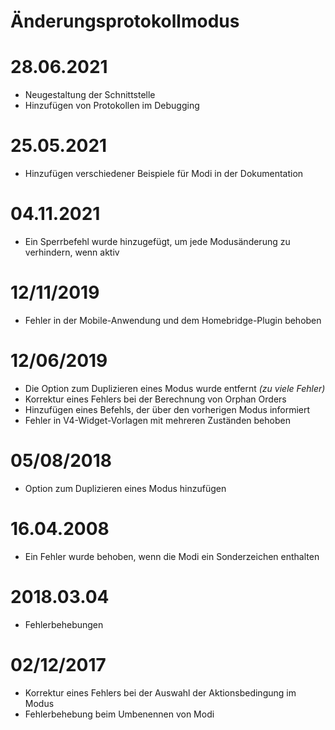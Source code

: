 # Änderungsprotokollmodus

# 28.06.2021

- Neugestaltung der Schnittstelle
- Hinzufügen von Protokollen im Debugging

# 25.05.2021

- Hinzufügen verschiedener Beispiele für Modi in der Dokumentation

# 04.11.2021

- Ein Sperrbefehl wurde hinzugefügt, um jede Modusänderung zu verhindern, wenn aktiv

# 12/11/2019

- Fehler in der Mobile-Anwendung und dem Homebridge-Plugin behoben

# 12/06/2019

- Die Option zum Duplizieren eines Modus wurde entfernt *(zu viele Fehler)*
- Korrektur eines Fehlers bei der Berechnung von Orphan Orders
- Hinzufügen eines Befehls, der über den vorherigen Modus informiert
- Fehler in V4-Widget-Vorlagen mit mehreren Zuständen behoben

# 05/08/2018

- Option zum Duplizieren eines Modus hinzufügen

# 16.04.2008

- Ein Fehler wurde behoben, wenn die Modi ein Sonderzeichen enthalten

# 2018.03.04

- Fehlerbehebungen

# 02/12/2017

- Korrektur eines Fehlers bei der Auswahl der Aktionsbedingung im Modus
- Fehlerbehebung beim Umbenennen von Modi
